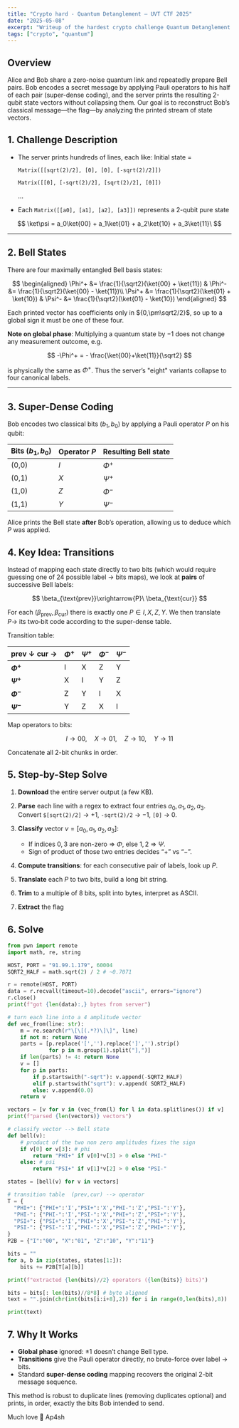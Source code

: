 ```yaml
---
title: "Crypto hard - Quantum Detanglement – UVT CTF 2025"
date: "2025-05-08"
excerpt: "Writeup of the hardest crypto challenge Quantum Detanglement from UVT CTF 2025"
tags: ["crypto", "quantum"]
---
```


## Overview

Alice and Bob share a zero-noise quantum link and repeatedly prepare Bell pairs. Bob encodes a secret message by applying Pauli operators to his half of each pair (super-dense coding), and the server prints the resulting 2-qubit state vectors without collapsing them. Our goal is to reconstruct Bob’s classical message—the flag—by analyzing the printed stream of state vectors.

## 1. Challenge Description

- The server prints hundreds of lines, each like:
    Initial state =

    `Matrix([[sqrt(2)/2], [0], [0], [-sqrt(2)/2]])`
  
    `Matrix([[0], [-sqrt(2)/2], [sqrt(2)/2], [0]])`
  
    …

- Each `Matrix([[a0], [a1], [a2], [a3]])` represents a 2-qubit pure state

$$
\ket\psi = a_0\ket{00} + a_1\ket{01} + a_2\ket{10} + a_3\ket{11}\
$$

---

## 2. Bell States

There are four maximally entangled Bell basis states:

$$
\begin{aligned} \Phi^+ &= \frac{1}{\sqrt2}(\ket{00} + \ket{11}) & \Phi^- &= \frac{1}{\sqrt2}(\ket{00} - \ket{11})\\ \Psi^+ &= \frac{1}{\sqrt2}(\ket{01} + \ket{10}) & \Psi^- &= \frac{1}{\sqrt2}(\ket{01} - \ket{10}) \end{aligned}
$$

Each printed vector has coefficients only in ${0,\pm\sqrt2/2}$, so up to a global sign it must be one of these four.

**Note on global phase**: Multiplying a quantum state by $-1$ does not change any measurement outcome, e.g.

$$
-\Phi^+ = - \frac{\ket{00}+\ket{11}}{\sqrt2}
$$

is physically the same as $\Phi^+$. Thus the server’s "eight" variants collapse to four canonical labels.

---

## 3. Super-Dense Coding

Bob encodes two classical bits $(b_1,b_0)$ by applying a Pauli operator $P$ on his qubit:

|Bits $(b_1,b_0)$|Operator $P$|Resulting Bell state|
|---|---|---|
|(0,0)|$I$|$\Phi^+$|
|(0,1)|$X$|$\Psi^+$|
|(1,0)|$Z$|$\Phi^-$|
|(1,1)|$Y$|$\Psi^-$|

Alice prints the Bell state **after** Bob’s operation, allowing us to deduce which $P$ was applied.

## 4. Key Idea: Transitions

Instead of mapping each state directly to two bits (which would require guessing one of 24 possible label $\rightarrow$ bits maps), we look at **pairs** of successive Bell labels:

$$
\beta_{\text{prev}}\xrightarrow{P}\ \beta_{\text{cur}}
$$

For each $(\beta_{\text{prev}},\beta_{\text{cur}})$ there is exactly one $P\in{I,X,Z,Y}$. We then translate $P\to$ its two‐bit code according to the super-dense table.

Transition table:

|prev $\downarrow$ cur $\rightarrow$ |$\Phi^+$|$\Psi^+$|$\Phi^-$|$\Psi^-$|
|---|---|---|---|---|
|**$\Phi^+$**|I|X|Z|Y|
|**$\Psi^+$**|X|I|Y|Z|
|**$\Phi^-$**|Z|Y|I|X|
|**$\Psi^-$**|Y|Z|X|I|

Map operators to bits:  

$$
I\to00,\quad X\to01,\quad Z\to10,\quad Y\to11
$$

Concatenate all 2-bit chunks in order.

## 5. Step-by-Step Solve

1. **Download** the entire server output (a few KB).
2. **Parse** each line with a regex to extract four entries $a_0,a_1,a_2,a_3$.  
    Convert `$[sqrt(2)/2]` $\rightarrow$ $+1$, `-sqrt(2)/2` $\rightarrow$ $-1$, `[0]` $\rightarrow$ $0$.

3. **Classify** vector $v=[a_0,a_1,a_2,a_3]$:
    - If indices ${0,3}$ are non-zero ⇒ $\Phi$, else ${1,2}$ ⇒ $\Psi$.
    - Sign of product of those two entries decides “+” vs “−”.  

4. **Compute transitions**: for each consecutive pair of labels, look up $P$.
5. **Translate** each $P$ to two bits, build a long bit string.
6. **Trim** to a multiple of 8 bits, split into bytes, interpret as ASCII.
7. **Extract** the flag

## 6. Solve

```python
from pwn import remote
import math, re, string

HOST, PORT = "91.99.1.179", 60004
SQRT2_HALF = math.sqrt(2) / 2 # ~0.7071

r = remote(HOST, PORT)
data = r.recvall(timeout=10).decode("ascii", errors="ignore")
r.close()
print(f"got {len(data):,} bytes from server")

# turn each line into a 4 amplitude vector
def vec_from(line: str):
    m = re.search(r"\[\[(.*?)\]\]", line)
    if not m: return None
    parts = [p.replace('[','').replace(']','').strip()
             for p in m.group(1).split("],")]
    if len(parts) != 4: return None
    v = []
    for p in parts:
        if p.startswith("-sqrt"): v.append(-SQRT2_HALF)
        elif p.startswith("sqrt"): v.append( SQRT2_HALF)
        else: v.append(0.0)
    return v

vectors = [v for v in (vec_from(l) for l in data.splitlines()) if v]
print(f"parsed {len(vectors)} vectors")

# classify vector --> Bell state
def bell(v):
    # product of the two non zero amplitudes fixes the sign
    if v[0] or v[3]: # phi
        return "PHI+" if v[0]*v[3] > 0 else "PHI-"
    else: # psi
        return "PSI+" if v[1]*v[2] > 0 else "PSI-"

states = [bell(v) for v in vectors]

# transition table  (prev,cur) --> operator
T = {
  "PHI+": {"PHI+":'I',"PSI+":'X',"PHI-":'Z',"PSI-":'Y'},
  "PHI-": {"PHI-":'I',"PSI-":'X',"PHI+":'Z',"PSI+":'Y'},
  "PSI+": {"PSI+":'I',"PHI+":'X',"PSI-":'Z',"PHI-":'Y'},
  "PSI-": {"PSI-":'I',"PHI-":'X',"PSI+":'Z',"PHI+":'Y'},
}
P2B = {"I":"00", "X":"01", "Z":"10", "Y":"11"}

bits = ""
for a, b in zip(states, states[1:]):
    bits += P2B[T[a][b]]

print(f"extracted {len(bits)//2} operators ({len(bits)} bits)")

bits = bits[: len(bits)//8*8] # byte aligned
text = "".join(chr(int(bits[i:i+8],2)) for i in range(0,len(bits),8))

print(text)
```

## 7. Why It Works

- **Global phase** ignored: ±1 doesn’t change Bell type.
- **Transitions** give the Pauli operator directly, no brute-force over label $\rightarrow$ bits.
- Standard **super-dense coding** mapping recovers the original 2-bit message sequence.

This method is robust to duplicate lines (removing duplicates optional) and prints, in order, exactly the bits Bob intended to send.

Much love 💋
Ap4sh
